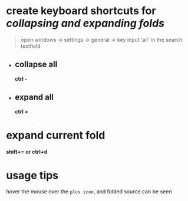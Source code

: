 # create keyboard shortcuts for *collapsing and expanding folds*
> open windows -> settings -> general -> key
> input 'all' in the search textfield
- ## collapse all
    **ctrl -**
- ## expand all
    **ctrl +**

# expand current fold
**shift+= or ctrl+d**

# usage tips
hover the mouse over the `plus icon`, and folded source can be seen
